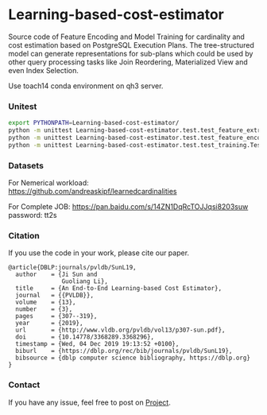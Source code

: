 # Learning-based-cost-estimator

Source code of Feature Encoding and Model Training for cardinality and cost estimation based on PostgreSQL Execution Plans.
The tree-structured model can generate representations for sub-plans which could be used by other query processing tasks like Join Reordering,
Materialized View and even Index Selection.

Use toach14 conda environment on qh3 server.

### Unitest
```bash
export PYTHONPATH=Learning-based-cost-estimator/
python -m unittest Learning-based-cost-estimator.test.test_feature_extraction.TestFeatureExtraction
python -m unittest Learning-based-cost-estimator.test.test_feature_encoding.TestFeatureEncoding
python -m unittest Learning-based-cost-estimator.test.test_training.TestTraining
```

### Datasets
For Nemerical workload: https://github.com/andreaskipf/learnedcardinalities  

For Complete JOB: https://pan.baidu.com/s/14ZN1DqRcTOJJqsi8203suw  password: tt2s

### Citation
If you use the code in your work, please cite our paper.  
```
@article{DBLP:journals/pvldb/SunL19,
  author    = {Ji Sun and
               Guoliang Li},
  title     = {An End-to-End Learning-based Cost Estimator},
  journal   = {{PVLDB}},
  volume    = {13},
  number    = {3},
  pages     = {307--319},
  year      = {2019},
  url       = {http://www.vldb.org/pvldb/vol13/p307-sun.pdf},
  doi       = {10.14778/3368289.3368296},
  timestamp = {Wed, 04 Dec 2019 19:13:52 +0100},
  biburl    = {https://dblp.org/rec/bib/journals/pvldb/SunL19},
  bibsource = {dblp computer science bibliography, https://dblp.org}
}
```

### Contact
If you have any issue, feel free to post on [Project](https://github.com/greatji/Learning-based-cost-estimator).
